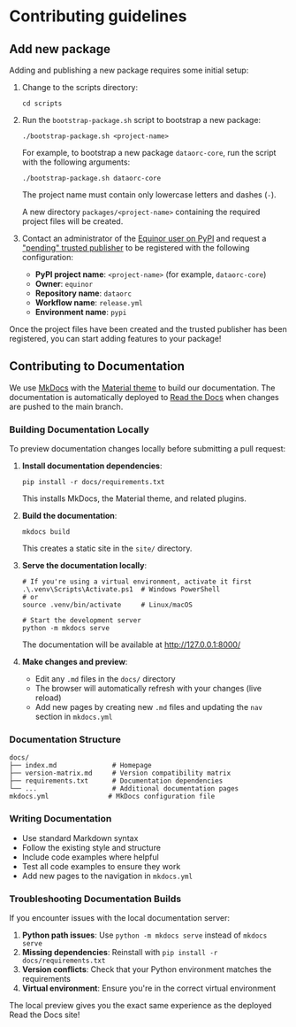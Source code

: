 # Contributing guidelines

## Add new package

Adding and publishing a new package requires some initial setup:

1. Change to the scripts directory:

    ```console
    cd scripts
    ```

1. Run the `bootstrap-package.sh` script to bootstrap a new package:

    ```console
    ./bootstrap-package.sh <project-name>
    ```

    For example, to bootstrap a new package `dataorc-core`, run the script with the following arguments:

    ```console
    ./bootstrap-package.sh dataorc-core
    ```

    The project name must contain only lowercase letters and dashes (`-`).

    A new directory `packages/<project-name>` containing the required project files will be created.

1. Contact an administrator of the [Equinor user on PyPI](https://pypi.org/user/Equinor/) and request a ["pending" trusted publisher](https://docs.pypi.org/trusted-publishers/creating-a-project-through-oidc/#github-actions) to be registered with the following configuration:

    - **PyPI project name**: `<project-name>` (for example, `dataorc-core`)
    - **Owner**: `equinor`
    - **Repository name**: `dataorc`
    - **Workflow name**: `release.yml`
    - **Environment name**: `pypi`

Once the project files have been created and the trusted publisher has been registered, you can start adding features to your package!

## Contributing to Documentation

We use [MkDocs](https://www.mkdocs.org/) with the [Material theme](https://squidfunk.github.io/mkdocs-material/) to build our documentation. The documentation is automatically deployed to [Read the Docs](https://readthedocs.org/) when changes are pushed to the main branch.

### Building Documentation Locally

To preview documentation changes locally before submitting a pull request:

1. **Install documentation dependencies**:

   ```console
   pip install -r docs/requirements.txt
   ```

   This installs MkDocs, the Material theme, and related plugins.

2. **Build the documentation**:

   ```console
   mkdocs build
   ```

   This creates a static site in the `site/` directory.

3. **Serve the documentation locally**:

   ```console
   # If you're using a virtual environment, activate it first
   .\.venv\Scripts\Activate.ps1  # Windows PowerShell
   # or
   source .venv/bin/activate     # Linux/macOS

   # Start the development server
   python -m mkdocs serve
   ```

   The documentation will be available at <http://127.0.0.1:8000/>

4. **Make changes and preview**:
   - Edit any `.md` files in the `docs/` directory
   - The browser will automatically refresh with your changes (live reload)
   - Add new pages by creating new `.md` files and updating the `nav` section in `mkdocs.yml`

### Documentation Structure

```text
docs/
├── index.md              # Homepage
├── version-matrix.md     # Version compatibility matrix
├── requirements.txt      # Documentation dependencies
└── ...                   # Additional documentation pages
mkdocs.yml               # MkDocs configuration file
```

### Writing Documentation

- Use standard Markdown syntax
- Follow the existing style and structure
- Include code examples where helpful
- Test all code examples to ensure they work
- Add new pages to the navigation in `mkdocs.yml`

### Troubleshooting Documentation Builds

If you encounter issues with the local documentation server:

1. **Python path issues**: Use `python -m mkdocs serve` instead of `mkdocs serve`
2. **Missing dependencies**: Reinstall with `pip install -r docs/requirements.txt`
3. **Version conflicts**: Check that your Python environment matches the requirements
4. **Virtual environment**: Ensure you're in the correct virtual environment

The local preview gives you the exact same experience as the deployed Read the Docs site!
